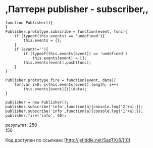 # ,Паттерн publisher - subscriber,,

    function Publisher(){         
    }
    Publisher.prototype.subscribe = function(event, func){
        if (typeof(this.events) == 'undefined'){ 
            this.events = {};       
        }  
        if (event!=''){
            if (typeof(this.events[event]) == 'undefined')
                this.events[event] = [];
            this.events[event].push(func);
        }
    }
    
    Publisher.prototype.fire = function(event, data){
        for(var i=0; i<this.events[event].length; i++)
            this.events[event][i](data);
    }
    
    publisher = new Publisher();
    publisher.subscribe('info',function(a){console.log('2'+a);}); 
    publisher.subscribe('info',function(a){console.log('1'+a);});
    publisher.fire('info', 50);
    

результат:
250   
150

Код доступен по ссылкам: [http://jsfiddle.net/SapTX/6/][0]


[0]: http://jsfiddle.net/SapTX/6/